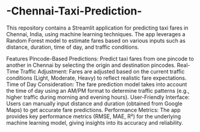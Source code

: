 # -Chennai-Taxi-Prediction-
This repository contains a Streamlit application for predicting taxi fares in Chennai, India, using machine learning techniques. The app leverages a Random Forest model to estimate fares based on various inputs such as distance, duration, time of day, and traffic conditions. 

Features
Pincode-Based Predictions: Predict taxi fares from one pincode to another in Chennai by selecting the origin and destination pincodes.
Real-Time Traffic Adjustment: Fares are adjusted based on the current traffic conditions (Light, Moderate, Heavy) to reflect realistic fare expectations.
Time of Day Consideration: The fare prediction model takes into account the time of day using an AM/PM format to determine traffic patterns (e.g., higher traffic during morning and evening hours).
User-Friendly Interface: Users can manually input distance and duration (obtained from Google Maps) to get accurate fare predictions.
Performance Metrics: The app provides key performance metrics (RMSE, MAE, R²) for the underlying machine learning model, giving insights into its accuracy and reliability.

